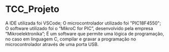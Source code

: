 ﻿# TCC_Projeto

A IDE utilizada foi VSCode; O microcontrolador utilizado foi "PIC18F4550"; 
O software utilizado foi o “MikroC for PIC”, desenvolvido pela empresa “Mikroelektronika”;
É um software que permite uma lógica de programação, no caso em linguagem C,
compilar e gravar a programação no microcontrolador através de uma porta USB.
